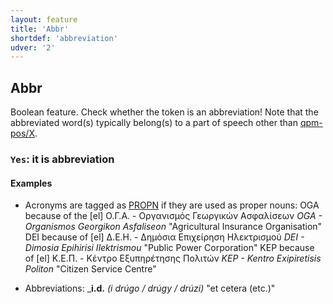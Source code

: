 ```yaml
---
layout: feature
title: 'Abbr'
shortdef: 'abbreviation'
udver: '2'
---
```


## Abbr

Boolean feature. 
Check whether the token is an abbreviation! 
Note that the abbreviated word(s) typically belong(s) to a part of speech other than [qpm-pos/X](../pos/X.html).

### <a name="Yes">`Yes`</a>: it is abbreviation

#### Examples

- Acronyms are tagged as [PROPN]() if they are used as proper nouns:
  OGA because of the [el] Ο.Γ.Α. - Οργανισμός Γεωργικών Ασφαλίσεων *OGA - Organismos Georgikon Asfaliseon* "Agricultural Insurance Organisation"
  DEI because of  [el] Δ.Ε.Η. - Δημόσια Επιχείρηση Ηλεκτρισμού *DEI - Dimosia Epihirisi Ilektrismou* "Public Power Corporation"
  KEP because of  [el] Κ.Ε.Π. - Κέντρο Εξυπηρέτησης Πολιτών *KEP - Kentro Exipiretisis Politon* "Citizen Service Centre"
  
* Abbreviations:
  _<b>i.d.</b>  *(i drúgo / drúgy / drúzi)*  "et cetera (etc.)"

<!-- Interlanguage links updated So kvě 14 19:02:01 CEST 2022 -->
